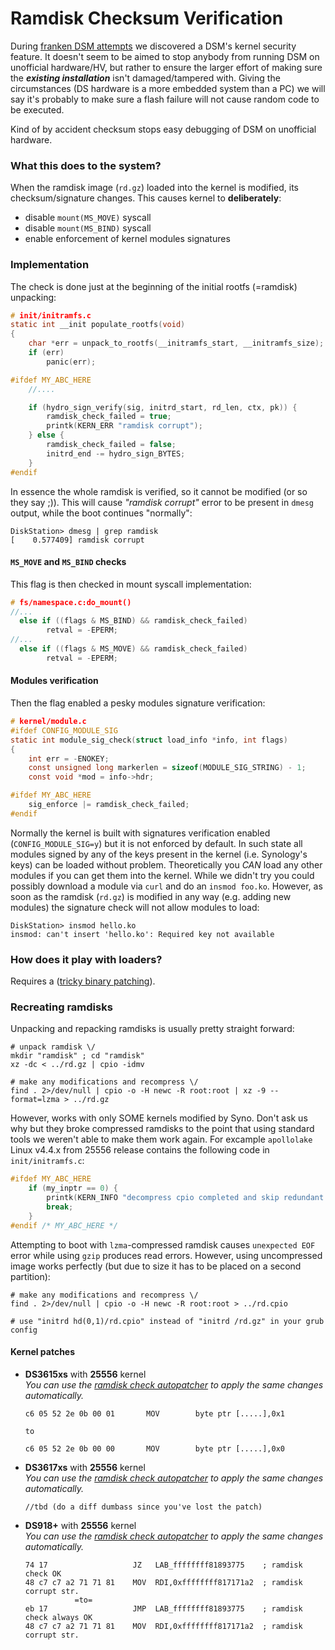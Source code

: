 # Ramdisk Checksum Verification

During [franken DSM attempts](../VDSM/franken-dsm.md) we discovered a DSM's kernel security feature. It doesn't seem to
be aimed to stop anybody from running DSM on unofficial hardware/HV, but rather to ensure the larger effort of making
sure the ***existing installation*** isn't damaged/tampered with. Giving the circumstances (DS hardware is a more 
embedded system than a PC) we will say it's probably to make sure a flash failure will not cause random code to be 
executed.

Kind of by accident checksum stops easy debugging of DSM on unofficial hardware.

### What this does to the system?
When the ramdisk image (`rd.gz`) loaded into the kernel is modified, its checksum/signature changes. This causes kernel 
to **deliberately**:
  - disable `mount(MS_MOVE)` syscall
  - disable `mount(MS_BIND)` syscall
  - enable enforcement of kernel modules signatures


### Implementation
The check is done just at the beginning of the initial rootfs (=ramdisk) unpacking:

  ```c
  # init/initramfs.c
  static int __init populate_rootfs(void)
  {
      char *err = unpack_to_rootfs(__initramfs_start, __initramfs_size);
      if (err)
          panic(err);     
  
  #ifdef MY_ABC_HERE
      //....
  
      if (hydro_sign_verify(sig, initrd_start, rd_len, ctx, pk)) {
          ramdisk_check_failed = true;
          printk(KERN_ERR "ramdisk corrupt");
      } else {
          ramdisk_check_failed = false;
          initrd_end -= hydro_sign_BYTES;
      }
  #endif 
  ```

In essence the whole ramdisk is verified, so it cannot be modified (or so they say ;)). This will cause 
*"ramdisk corrupt"* error to be present in `dmesg` output, while the boot continues "normally":

  ```
  DiskStation> dmesg | grep ramdisk  
  [    0.577409] ramdisk corrupt
  ```


#### `MS_MOVE` and `MS_BIND` checks
This flag is then checked in mount syscall implementation:
  ```c
  # fs/namespace.c:do_mount()
  //...
    else if ((flags & MS_BIND) && ramdisk_check_failed)
          retval = -EPERM;
  //...
    else if ((flags & MS_MOVE) && ramdisk_check_failed)
          retval = -EPERM;
  ```


#### Modules verification
Then the flag enabled a pesky modules signature verification:
  ```c
  # kernel/module.c
  #ifdef CONFIG_MODULE_SIG
  static int module_sig_check(struct load_info *info, int flags)
  {
      int err = -ENOKEY;
      const unsigned long markerlen = sizeof(MODULE_SIG_STRING) - 1;
      const void *mod = info->hdr;
  
  #ifdef MY_ABC_HERE
      sig_enforce |= ramdisk_check_failed;
  #endif  
  ```

Normally the kernel is built with signatures verification enabled (`CONFIG_MODULE_SIG=y`) but it is not enforced by 
default. In such state all modules signed by any of the keys present in the kernel (i.e. Synology's keys) can be loaded 
without problem. Theoretically you *CAN* load any other modules if you can get them into the kernel. While we didn't try 
you could possibly download a module via `curl` and do an `insmod foo.ko`. However, as soon as the ramdisk (`rd.gz`) is 
modified in any way (e.g. adding new modules) the signature check will not allow modules to load:

  ```
  DiskStation> insmod hello.ko
  insmod: can't insert 'hello.ko': Required key not available
  ```


### How does it play with loaders?
Requires a ([tricky binary patching](README.md#kernel-binary-patching)).


### Recreating ramdisks
Unpacking and repacking ramdisks is usually pretty straight forward:

```shell
# unpack ramdisk \/
mkdir "ramdisk" ; cd "ramdisk"
xz -dc < ../rd.gz | cpio -idmv

# make any modifications and recompress \/ 
find . 2>/dev/null | cpio -o -H newc -R root:root | xz -9 --format=lzma > ../rd.gz
```

However, works with only SOME kernels modified by Syno. Don't ask us why but they broke compressed ramdisks to the point
that using standard tools we weren't able to make them work again. For excample `apollolake` Linux v4.4.x from 25556 
release contains the following code in `init/initramfs.c`:
```c
#ifdef MY_ABC_HERE
    if (my_inptr == 0) {
        printk(KERN_INFO "decompress cpio completed and skip redundant lzma\n");
        break;
    }
#endif /* MY_ABC_HERE */
```

Attempting to boot with `lzma`-compressed ramdisk causes `unexpected EOF` error while using `gzip` produces read errors.
However, using uncompressed image works perfectly (but due to size it has to be placed on a second partition):

```shell
# make any modifications and recompress \/ 
find . 2>/dev/null | cpio -o -H newc -R root:root > ../rd.cpio

# use "initrd hd(0,1)/rd.cpio" instead of "initrd /rd.gz" in your grub config
```

#### Kernel patches
  - **DS3615xs** with **25556** kernel  
    *You can use the [ramdisk check autopatcher](../tools/patch-ramdisk-check.php) to apply the same changes 
    automatically.*

    ```
    c6 05 52 2e 0b 00 01       MOV        byte ptr [.....],0x1
  
    to
  
    c6 05 52 2e 0b 00 00       MOV        byte ptr [.....],0x0
    ```
  
  - **DS3617xs** with **25556** kernel  
    *You can use the [ramdisk check autopatcher](../tools/patch-ramdisk-check.php) to apply the same changes
    automatically.*

    ```
    //tbd (do a diff dumbass since you've lost the patch)
    ```

  - **DS918+** with **25556** kernel  
    *You can use the [ramdisk check autopatcher](../tools/patch-ramdisk-check.php) to apply the same changes
    automatically.*

    ```
    74 17                   JZ   LAB_ffffffff81893775    ; ramdisk check OK
    48 c7 c7 a2 71 71 81    MOV  RDI,0xffffffff817171a2  ; ramdisk corrupt str.
               =to=
    eb 17                   JMP  LAB_ffffffff81893775    ; ramdisk check always OK
    48 c7 c7 a2 71 71 81    MOV  RDI,0xffffffff817171a2  ; ramdisk corrupt str.
    ```

